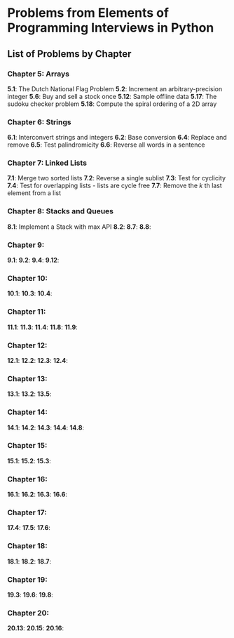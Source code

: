 # Problems from Elements of Programming Interviews in Python

## List of Problems by Chapter

### Chapter 5: Arrays
**5.1**: The Dutch National Flag Problem
**5.2**: Increment an arbitrary-precision integer
**5.6**: Buy and sell a stock once
**5.12**: Sample offline data
**5.17**: The sudoku checker problem
**5.18**: Compute the spiral ordering of a 2D array

### Chapter 6: Strings
**6.1**: Interconvert strings and integers
**6.2**: Base conversion
**6.4**: Replace and remove
**6.5**: Test palindromicity
**6.6**: Reverse all words in a sentence

### Chapter 7: Linked Lists
**7.1**: Merge two sorted lists
**7.2**: Reverse a single sublist
**7.3**: Test for cyclicity
**7.4**: Test for overlapping lists - lists are cycle free
**7.7**: Remove the *k* th last element from a list

### Chapter 8: Stacks and Queues
**8.1**: Implement a Stack with max API
**8.2**:
**8.7**:
**8.8**:

### Chapter 9:
**9.1**:
**9.2**:
**9.4**:
**9.12**:

### Chapter 10:
**10.1**:
**10.3**:
**10.4**:

### Chapter 11:
**11.1**:
**11.3**:
**11.4**:
**11.8**:
**11.9**:

### Chapter 12:
**12.1**:
**12.2**:
**12.3**:
**12.4**:

### Chapter 13:
**13.1**:
**13.2**:
**13.5**:

### Chapter 14:
**14.1**:
**14.2**:
**14.3**:
**14.4**:
**14.8**:

### Chapter 15:
**15.1**:
**15.2**:
**15.3**:

### Chapter 16:
**16.1**:
**16.2**:
**16.3**:
**16.6**:

### Chapter 17:
**17.4**:
**17.5**:
**17.6**:

### Chapter 18:
**18.1**:
**18.2**:
**18.7**:

### Chapter 19:
**19.3**:
**19.6**:
**19.8**:

### Chapter 20:
**20.13**:
**20.15**:
**20.16**:
